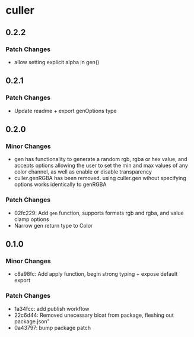 # culler

## 0.2.2

### Patch Changes

- allow setting explicit alpha in gen()

## 0.2.1

### Patch Changes

- Update readme + export genOptions type

## 0.2.0

### Minor Changes

- gen has functionality to generate a random rgb, rgba or hex value, and accepts options allowing the user to set the min and max values of any color channel, as well as enable or disable transparency
- culler.genRGBA has been removed. using culler.gen wihout specifying options works identically to genRGBA

### Patch Changes

- 02fc229: Add `gen` function, supports formats rgb and rgba, and value clamp options
- Narrow gen return type to Color

## 0.1.0

### Minor Changes

- c8a98fc: Add apply function, begin strong typing + expose default export

### Patch Changes

- 1a34fcc: add publish workflow
- 22c6d44: Removed unecessary bloat from package, fleshing out package.json"
- 0a43797: bump package patch
